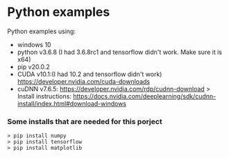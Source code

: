 # Python examples

Python examples using:

- windows 10
- python v3.6.8 (I had 3.6.8rc1 and tensorflow didn't work. Make sure it is x64)
- pip v20.0.2
- CUDA v10.1:(I had 10.2 and tensorflow didn't work) https://developer.nvidia.com/cuda-downloads
- cuDNN v7.6.5: https://developer.nvidia.com/rdp/cudnn-download > Install instructions: https://docs.nvidia.com/deeplearning/sdk/cudnn-install/index.html#download-windows

### Some installs that are needed for this porject

```
> pip install numpy
> pip install tensorflow
> pip install matplotlib
```
